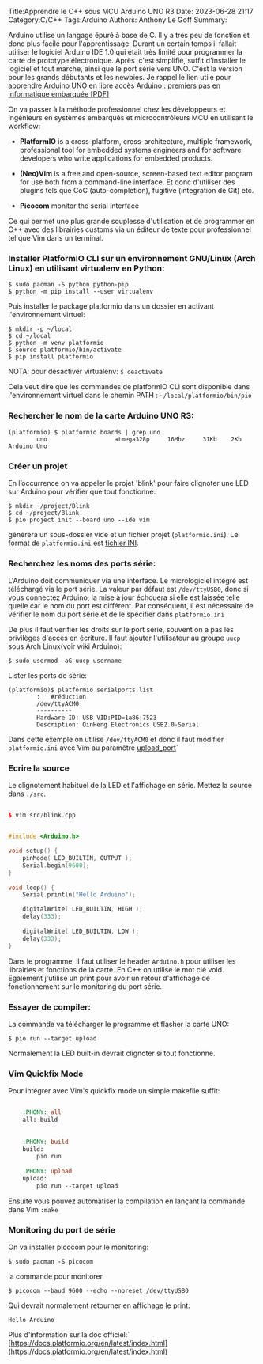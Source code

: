 ﻿Title:Apprendre le C++ sous MCU Arduino UNO R3
Date: 2023-06-28 21:17
Category:C/C++
Tags:Arduino
Authors: Anthony Le Goff
Summary:


Arduino utilise un langage épuré à base de C. Il y a très peu de fonction et donc plus facile pour l'apprentissage. Durant un certain temps il fallait utiliser le logiciel Arduino IDE 1.0 qui était très limité pour programmer la carte de prototype électronique. Après  c'est simplifié, suffit d'installer le logiciel et tout marche, ainsi que le port série vers UNO. C'est la version pour les grands débutants et les newbies. Je rappel le lien utile pour apprendre Arduino UNO en libre accès [Arduino : premiers pas en informatique embarquée \[PDF\]](https://eskimon.fr/extra/ebooks/arduino-premiers-pas-en-informatique-embarquee.pdf)  

On va passer à la méthode professionnel chez les développeurs et ingénieurs en systèmes embarqués et microcontrôleurs MCU en utilisant le workflow:  

*   **PlatformIO** is a cross-platform, cross-architecture, multiple framework, professional tool for embedded systems engineers and for software developers who write applications for embedded products.  
    
*   **(Neo)Vim** is a free and open-source, screen-based text editor program for use both from a command-line interface. Et donc d'utiliser des plugins tels que CoC (auto-completion), fugitive (integration de Git) etc.  
    
*   **Picocom** monitor the serial interface  
    

Ce qui permet une plus grande souplesse d'utilisation et de programmer en C++ avec des librairies customs via un éditeur de texte pour professionnel tel que Vim dans un terminal.  

### Installer PlatformIO CLI sur un environnement GNU/Linux (Arch Linux) en utilisant virtualenv en Python:  

```
$ sudo pacman -S python python-pip  
$ python -m pip install --user virtualenv
```
  

Puis installer le package platformio dans un dossier en activant l'environnement virtuel:  

```
$ mkdir -p ~/local
$ cd ~/local   
$ python -m venv platformio   
$ source platformio/bin/activate   
$ pip install platformio
```

NOTA: pour désactiver virtualenv: `$ deactivate`

Cela veut dire que les commandes de platformIO CLI sont disponible dans l'environnement virtuel dans le chemin PATH : `~/local/platformio/bin/pio`

### Rechercher le nom de la carte Arduino UNO R3:  
```
(platformio) $ platformio boards | grep uno
        uno                   atmega328p     16Mhz     31Kb    2Kb    Arduino Uno
```

### Créer un projet  

En l’occurrence on va appeler le projet 'blink' pour faire clignoter une LED sur Arduino pour vérifier que tout fonctionne.
```
$ mkdir ~/project/Blink
$ cd ~/project/Blink
$ pio project init --board uno --ide vim
```

générera un sous-dossier vide et un fichier projet (`platformio.ini`). Le format de `platformio.ini` est [fichier INI](https://en.wikipedia.org/wiki/INI_file).  

### Recherchez les noms des ports série:  

L'Arduino doit communiquer via une interface. Le micrologiciel intégré est téléchargé via le port série. La valeur par défaut est `/dev/ttyUSB0`, donc si vous connectez Arduino, la mise à jour échouera si elle est laissée telle quelle car le nom du port est différent. Par conséquent, il est nécessaire de vérifier le nom du port série et de le spécifier dans `platformio.ini`  

De plus il faut verifier les droits sur le port série, souvent on a pas les privilèges d'accès en écriture. Il faut ajouter l'utilisateur au groupe `uucp` sous Arch Linux(voir wiki Arduino):

```
$ sudo usermod -aG uucp username
```

Lister les ports de série:  
```
(platformio)$ platformio serialports list
        :   #réduction
        /dev/ttyACM0
        ----------
        Hardware ID: USB VID:PID=1a86:7523
        Description: QinHeng Electronics USB2.0-Serial
```

Dans cette exemple on utilise `/dev/ttyACM0` et donc il faut modifier `platformio.ini` avec Vim au paramêtre [upload_port](https://docs.platformio.org/en/latest/projectconf/sections/env/options/upload/upload_port.html)`  

### Ecrire la source

Le clignotement habituel de la LED et l'affichage en série. Mettez la source dans `./src`.  

```cpp

$ vim src/blink.cpp  


#include <Arduino.h>

void setup() {  
    pinMode( LED_BUILTIN, OUTPUT );  
    Serial.begin(9600);  
}  
   
void loop() {  
    Serial.println("Hello Arduino");

    digitalWrite( LED_BUILTIN, HIGH );    
    delay(333);                        
   
    digitalWrite( LED_BUILTIN, LOW );    
    delay(333);                        
}  
```

Dans le programme, il faut utiliser le header `Arduino.h` pour utiliser les librairies et fonctions de la carte. En C++ on utilise le mot clé void. Egalement j'utilise un print pour avoir un retour d'affichage de fonctionnement sur le monitoring du port série.  

### Essayer de compiler:  

La commande va télécharger le programme et flasher la carte UNO:  

```
$ pio run --target upload
```

Normalement la LED built-in devrait clignoter si tout fonctionne.

### Vim Quickfix Mode  

Pour intégrer avec Vim's quickfix mode un simple makefile suffit:  

```makefile

    .PHONY: all
    all: build
    
    
    .PHONY: build
    build:
        pio run
    
    .PHONY: upload
    upload:
        pio run --target upload
```

Ensuite vous pouvez automatiser la compilation en lançant la commande dans Vim `:make`

### Monitoring du port de série  

On va installer picocom pour le monitoring: 

```
$ sudo pacman -S picocom  
```

la commande pour monitorer  

```
$ picocom --baud 9600 --echo --noreset /dev/ttyUSB0
```

Qui devrait normalement retourner en affichage le print:

```
Hello Arduino
```
 
Plus d'information sur la doc officiel:` [https://docs.platformio.org/en/latest/index.html](https://docs.platformio.org/en/latest/index.html)